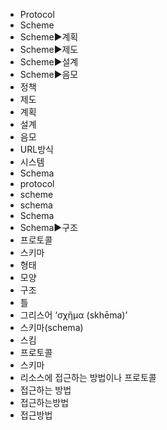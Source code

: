 - Protocol
- Scheme
- Scheme▶️계획
- Scheme▶️제도
- Scheme▶️설계
- Scheme▶️음모
- 정책
- 제도
- 계획
- 설계
- 음모
- URL방식
- 시스템
- Schema
- protocol
- scheme
- schema
- Schema
- Schema▶️구조
- 프로토콜
- 스키마
- 형태
- 모양
- 구조
- 틀
- 그리스어 ‘σχῆμα (skhēma)’
- 스키마(schema)
- 스킴
- 프로토콜
- 스키마
- 리소스에 접근하는 방법이나 프로토콜
- 접근하는 방법
- 접근하는방법
- 접근방법